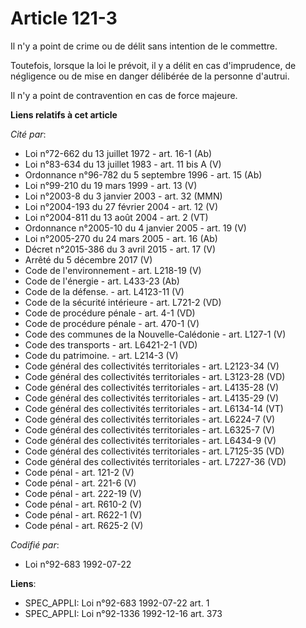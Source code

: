 # Article 121-3

Il n'y a point de crime ou de délit sans intention de le commettre.

Toutefois, lorsque la loi le prévoit, il y a délit en cas d'imprudence, de négligence ou de mise en danger délibérée de la
personne d'autrui.

Il n'y a point de contravention en cas de force majeure.

**Liens relatifs à cet article**

_Cité par_:

  - Loi n°72-662 du 13 juillet 1972 - art. 16-1 (Ab)
  - Loi n°83-634 du 13 juillet 1983 - art. 11 bis A (V)
  - Ordonnance n°96-782 du 5 septembre 1996 - art. 15 (Ab)
  - Loi n°99-210 du 19 mars 1999 - art. 13 (V)
  - Loi n°2003-8 du 3 janvier 2003 - art. 32 (MMN)
  - Loi n°2004-193 du 27 février 2004 - art. 12 (V)
  - Loi n°2004-811 du 13 août 2004 - art. 2 (VT)
  - Ordonnance n°2005-10 du 4 janvier 2005 - art. 19 (V)
  - Loi n°2005-270 du 24 mars 2005 - art. 16 (Ab)
  - Décret n°2015-386 du 3 avril 2015 - art. 17 (V)
  - Arrêté du 5 décembre 2017 (V)
  - Code de l'environnement - art. L218-19 (V)
  - Code de l'énergie - art. L433-23 (Ab)
  - Code de la défense. - art. L4123-11 (V)
  - Code de la sécurité intérieure - art. L721-2 (VD)
  - Code de procédure pénale - art. 4-1 (VD)
  - Code de procédure pénale - art. 470-1 (V)
  - Code des communes de la Nouvelle-Calédonie - art. L127-1 (V)
  - Code des transports - art. L6421-2-1 (VD)
  - Code du patrimoine. - art. L214-3 (V)
  - Code général des collectivités territoriales - art. L2123-34 (V)
  - Code général des collectivités territoriales - art. L3123-28 (VD)
  - Code général des collectivités territoriales - art. L4135-28 (V)
  - Code général des collectivités territoriales - art. L4135-29 (V)
  - Code général des collectivités territoriales - art. L6134-14 (VT)
  - Code général des collectivités territoriales - art. L6224-7 (V)
  - Code général des collectivités territoriales - art. L6325-7 (V)
  - Code général des collectivités territoriales - art. L6434-9 (V)
  - Code général des collectivités territoriales - art. L7125-35 (VD)
  - Code général des collectivités territoriales - art. L7227-36 (VD)
  - Code pénal - art. 121-2 (V)
  - Code pénal - art. 221-6 (V)
  - Code pénal - art. 222-19 (V)
  - Code pénal - art. R610-2 (V)
  - Code pénal - art. R622-1 (V)
  - Code pénal - art. R625-2 (V)

_Codifié par_:

  - Loi n°92-683 1992-07-22

**Liens**:

  - SPEC_APPLI: Loi n°92-683 1992-07-22 art. 1
  - SPEC_APPLI: Loi n°92-1336 1992-12-16 art. 373
